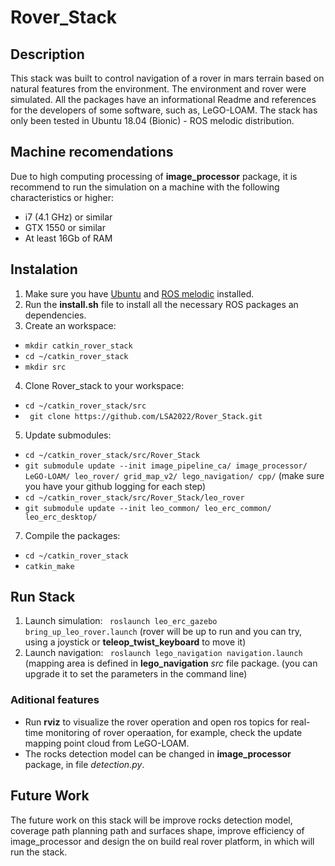 # Rover_Stack

## Description
This stack was built to control navigation of a rover in mars terrain based on natural features from the environment. The environment and rover were simulated. 
All the packages have an informational Readme and references for the developers of some software, such as, LeGO-LOAM.
The stack has only been tested in Ubuntu 18.04 (Bionic) - ROS melodic distribution.

## Machine recomendations
Due to high computing processing of **image_processor** package, it is recommend to run the simulation on a machine with the following characteristics or higher:
- i7 (4.1 GHz) or similar
- GTX 1550 or similar
- At least 16Gb of RAM

## Instalation
1. Make sure you have [Ubuntu](https://ubuntu.com/download/alternative-downloads) and [ROS melodic](http://wiki.ros.org/melodic/Installation/Ubuntu#Installation) installed.
2. Run the **install.sh** file to install all the necessary ROS packages an dependencies.
3. Create an workspace: 
- ``` mkdir catkin_rover_stack ```
- ``` cd ~/catkin_rover_stack ```
- ``` mkdir src ```
4. Clone Rover_stack to your workspace:
 - ``` cd ~/catkin_rover_stack/src ```
 - ``` git clone https://github.com/LSA2022/Rover_Stack.git```
5. Update submodules: 
 - ``` cd ~/catkin_rover_stack/src/Rover_Stack ```
 - ``` git submodule update --init image_pipeline_ca/ image_processor/ LeGO-LOAM/ leo_rover/ grid_map_v2/ lego_navigation/ cpp/ ``` (make sure you have your github logging for each step)  
 - ``` cd ~/catkin_rover_stack/src/Rover_Stack/leo_rover ```
 - ``` git submodule update --init leo_common/ leo_erc_common/ leo_erc_desktop/ ```
7. Compile the packages:
 - ``` cd ~/catkin_rover_stack ```
 - ``` catkin_make ```

## Run Stack
1. Launch simulation: ``` roslaunch leo_erc_gazebo bring_up_leo_rover.launch``` (rover will be up to run and you can try, using a joystick or **teleop_twist_keyboard** to move it)
2. Launch navigation: ``` roslaunch lego_navigation navigation.launch``` (mapping area is defined in **lego_navigation** _src_ file package. (you can upgrade it to set the parameters in the command line)

### Aditional features
- Run **rviz** to visualize the rover operation and open ros topics for real-time monitoring of rover operaation, for example, check the update mapping point cloud from LeGO-LOAM.
- The rocks detection model can be changed in **image_processor** package, in file _detection.py_.

## Future Work
The future work on this stack will be improve rocks detection model, coverage path planning path and surfaces shape, improve efficiency of image_processor and design the on build real rover platform, in which will run the stack.
